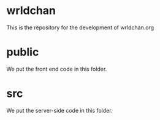 # wrldchan
This is the repository for the development of wrldchan.org

# public
We put the front end code in this folder. 

# src
We put the server-side code in this folder.